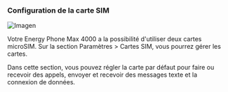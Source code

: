 ### Configuration de la carte SIM

![Imagen](http://static.energysistem.com/images/manuals/42499/56dd9e778a993.jpg)

Votre Energy Phone Max 4000 a la possibilité d'utiliser deux cartes microSIM. Sur la section Paramètres > Cartes SIM, vous pourrez gérer les cartes.

Dans cette section, vous pouvez régler la carte par défaut pour faire ou recevoir des appels, envoyer et recevoir des messages texte et la connexion de données.
